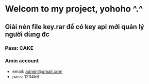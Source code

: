 # Welcom to my project, yohoho ^.^

## Giải nén file key.rar để có key api mới quản lý người dùng đc

### Pass: CAKE

### Amin account

- email: <admin@gmail.com>
- pass: 123456
